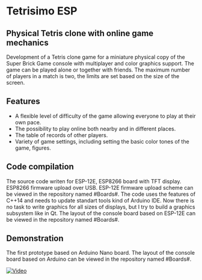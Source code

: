 # Tetrisimo ESP
## Physical Tetris clone with online game mechanics
Development of a Tetris clone game for a miniature physical copy of the Super Brick Game console with multiplayer and color graphics support.
The game can be played alone or together with friends.
The maximum number of players in a match is two, the limits are set based on the size of the screen.
## Features
- A flexible level of difficulty of the game allowing everyone to play at their own pace.
- The possibility to play online both nearby and in different places.
- The table of records of other players.
- Variety of game settings, including setting the basic color tones of the game, figures.

## Code compilation
The source code writen for ESP-12E, ESP8266 board with TFT display.
ESP8266 firmware upload over USB.
ESP-12E firmware upload scheme can be viewed in the repository named #Boards#.
The code uses the features of C++14 and needs to update standart tools kind of Arduino IDE.
Now there is no task to write graphics for all sizes of displays, but I try to build a graphics subsystem like in Qt.
The layout of the console board based on ESP-12E can be viewed in the repository named #Boards#.

## Demonstration
The first prototype based on Arduino Nano board.
The layout of the console board based on Arduino can be viewed in the repository named #Boards#.

[![Video](https://i9.ytimg.com/vi_webp/la7uFopkpTI/mqdefault.webp?time=1619546400000&sqp=CKCioYQG&rs=AOn4CLDpB5J-U1GuBkFMUynAI8gDJYxp3A)](https://youtu.be/la7uFopkpTI)